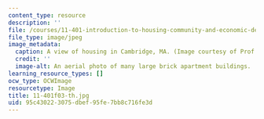 ```yaml
---
content_type: resource
description: ''
file: /courses/11-401-introduction-to-housing-community-and-economic-development-fall-2003/95c430223075dbef95fe7bb8c716fe3d_11-401f03-th.jpg
file_type: image/jpeg
image_metadata:
  caption: A view of housing in Cambridge, MA. (Image courtesy of Prof. Larry Vale.)
  credit: ''
  image-alt: An aerial photo of many large brick apartment buildings.
learning_resource_types: []
ocw_type: OCWImage
resourcetype: Image
title: 11-401f03-th.jpg
uid: 95c43022-3075-dbef-95fe-7bb8c716fe3d
---
```

